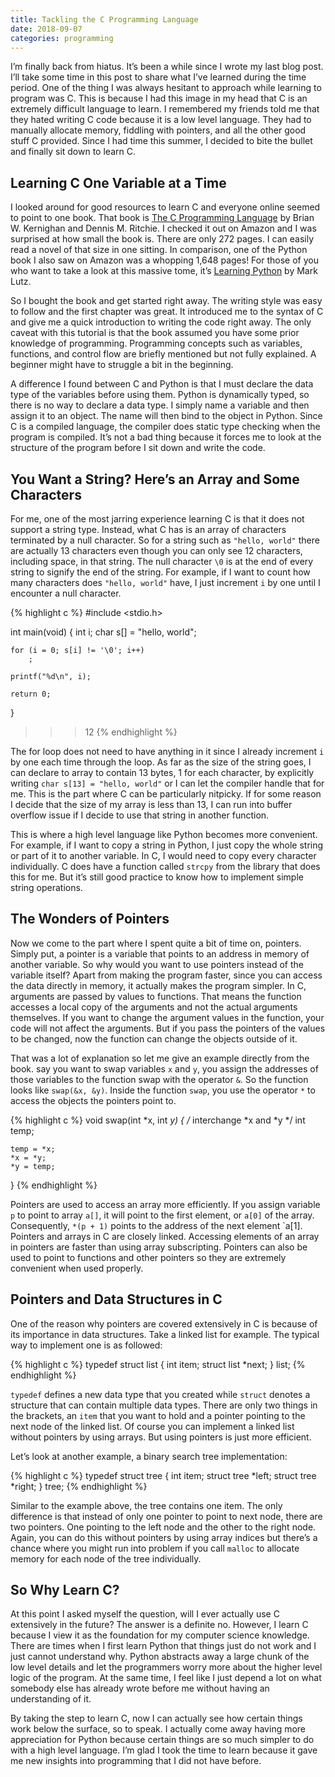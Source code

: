 ```yaml
---
title: Tackling the C Programming Language
date: 2018-09-07
categories: programming
---
```


I’m finally back from hiatus. It’s been a while since I wrote my last blog post. I’ll take some time in this post to share what I’ve learned during the time period. One of the thing I was always hesitant to approach while learning to program was C. This is because I had this image in my head that C is an extremely difficult language to learn. I remembered my friends told me that they hated writing C code because it is a low level language. They had to manually allocate memory, fiddling with pointers, and all the other good stuff C provided. Since I had time this summer, I decided to bite the bullet and finally sit down to learn C.

<!--more-->

## Learning C One Variable at a Time

I looked around for good resources to learn C and everyone online seemed to point to one book. That book is [The C Programming Language](https://www.amazon.com/Programming-Language-2nd-Brian-Kernighan/dp/0131103628) by Brian W. Kernighan and Dennis M. Ritchie. I checked it out on Amazon and I was surprised at how small the book is. There are only 272 pages. I can easily read a novel of that size in one sitting. In comparison, one of the Python book I also saw on Amazon was a whopping 1,648 pages! For those of you who want to take a look at this massive tome, it’s [Learning Python](https://www.amazon.com/Learning-Python-5th-Mark-Lutz/dp/1449355730/ref=sr_1_4?s=books&ie=UTF8&qid=1535703779&sr=1-4&keywords=learning+python) by Mark Lutz.

So I bought the book and get started right away. The writing style was easy to follow and the first chapter was great. It introduced me to the syntax of C and give me a quick introduction to writing the code right away. The only caveat with this tutorial is that the book assumed you have some prior knowledge of programming. Programming concepts such as variables, functions, and control flow are briefly mentioned but not fully explained. A beginner might have to struggle a bit in the beginning.

A difference I found between C and Python is that I must declare the data type of the variables before using them. Python is dynamically typed, so there is no way to declare a data type. I simply name a variable and then assign it to an object. The name will then bind to the object in Python. Since C is a compiled language, the compiler does static type checking when the program is compiled. It’s not a bad thing because it forces me to look at the structure of the program before I sit down and write the code.

## You Want a String? Here’s an Array and Some Characters

For me, one of the most jarring experience learning C is that it does not support a string type. Instead, what C has is an array of characters terminated by a null character. So for a string such as `"hello, world"` there are actually 13 characters even though you can only see 12 characters, including space, in that string. The null character `\0`  is at the end of every string to signify the end of the string. For example, if I want to count how many characters does `"hello, world"`  have, I just increment `i` by one until I encounter a null character.

{% highlight c %}
#include <stdio.h>

int main(void) {
    int i;
    char s[] = "hello, world";

    for (i = 0; s[i] != '\0'; i++)
        ;

    printf("%d\n", i);

    return 0;
}

>>>12
{% endhighlight %}

The for loop does not need to have anything in it since I already increment `i` by one each time through the loop. As far as the size of the string goes, I can declare to array to contain 13 bytes, 1 for each character, by explicitly writing `char s[13] = "hello, world"` or I can let the compiler handle that for me. This is the part where C can be particularly nitpicky. If for some reason I decide that the size of my array is less than 13, I can run into buffer overflow issue if I decide to use that string in another function.

This is where a high level language like Python becomes more convenient. For example, if I want to copy a string in Python, I just copy the whole string or part of it to another variable. In C, I would need to copy every character individually. C does have a function called `strcpy` from the library that does this for me. But it’s still good practice to know how to implement simple string operations.

## The Wonders of Pointers

Now we come to the part where I spent quite a bit of time on, pointers. Simply put, a pointer is a variable that points to an address in memory of another variable. So why would you want to use pointers instead of the variable itself? Apart from making the program faster, since you can access the data directly in memory, it actually makes the program simpler. In C, arguments are passed by values to functions. That means the function accesses a local copy of the arguments and not the actual arguments themselves. If you want to change the argument values in the function, your code will not affect the arguments. But if you pass the pointers of the values to be changed, now the function can change the objects outside of it.

That was a lot of explanation so let me give an example directly from the book. say you want to swap variables `x` and `y`, you assign the addresses of those variables to the function swap with the operator `&`. So the function looks like `swap(&x, &y)`. Inside the function `swap`, you use the operator `*` to access the objects the pointers point to.

{% highlight c %}
void swap(int *x, int *y) {    /* interchange *x and *y */
    int temp;

    temp = *x;
    *x = *y;
    *y = temp;
}
{% endhighlight %}

Pointers are used to access an array more efficiently. If you assign variable `p` to point to array `a[]`, it will point to the first element, or `a[0]` of the array. Consequently, `*(p + 1)` points to the address of the next element `a[1]. Pointers and arrays in C are closely linked. Accessing elements of an array in pointers are faster than using array subscripting. Pointers can also be used to point to functions and other pointers so they are extremely convenient when used properly.

## Pointers and Data Structures in C

One of the reason why pointers are covered extensively in C is because of its importance in data structures. Take a linked list for example. The typical way to implement one is as followed:

{% highlight c %}
typedef struct list {
    int item;
    struct list *next;
} list;
{% endhighlight %}

`typedef` defines a new data type that you created while `struct` denotes a structure that can contain multiple data types. There are only two things in the brackets, an `item` that you want to hold and a pointer pointing to the next node of the linked list. Of course you can implement a linked list without pointers by using arrays. But using pointers is just more efficient.

Let’s look at another example, a binary search tree implementation:

{% highlight c %}
typedef struct tree {
    int item;
    struct tree *left;
    struct tree *right;
} tree;
{% endhighlight %}

Similar to the example above, the tree contains one item. The only difference is that instead of only one pointer to point to next node, there are two pointers. One pointing to the left node and the other to the right node. Again, you can do this without pointers by using array indices but there’s a chance where you might run into problem if you call `malloc` to allocate memory for each node of the tree individually.

## So Why Learn C?

At this point I asked myself the question, will I ever actually use C extensively in the future? The answer is a definite no. However, I learn C because I view it as the foundation for my computer science knowledge. There are times when I first learn Python that things just do not work and I just cannot understand why. Python abstracts away a large chunk of the low level details and let the programmers worry more about the higher level logic of the program. At the same time, I feel like I just depend a lot on what somebody else has already wrote before me without having an understanding of it.

By taking the step to learn C, now I can actually see how certain things work below the surface, so to speak. I actually come away having more appreciation for Python because certain things are so much simpler to do with a high level language. I’m glad I took the time to learn because it gave me new insights into programming that I did not have before.
